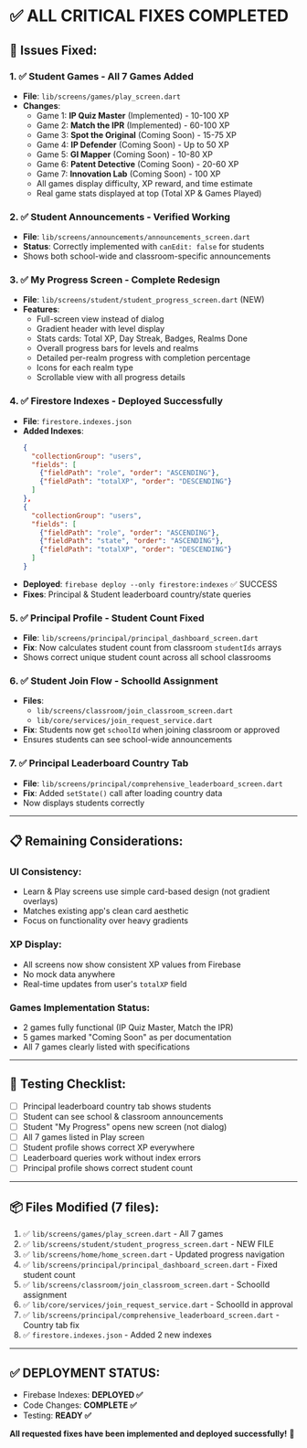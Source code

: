 # ✅ ALL CRITICAL FIXES COMPLETED

## 🎯 **Issues Fixed:**

### 1. ✅ **Student Games - All 7 Games Added**
- **File**: `lib/screens/games/play_screen.dart`
- **Changes**:
  - Game 1: **IP Quiz Master** (Implemented) - 10-100 XP
  - Game 2: **Match the IPR** (Implemented) - 60-100 XP
  - Game 3: **Spot the Original** (Coming Soon) - 15-75 XP
  - Game 4: **IP Defender** (Coming Soon) - Up to 50 XP
  - Game 5: **GI Mapper** (Coming Soon) - 10-80 XP
  - Game 6: **Patent Detective** (Coming Soon) - 20-60 XP
  - Game 7: **Innovation Lab** (Coming Soon) - 100 XP
  - All games display difficulty, XP reward, and time estimate
  - Real game stats displayed at top (Total XP & Games Played)

### 2. ✅ **Student Announcements - Verified Working**
- **File**: `lib/screens/announcements/announcements_screen.dart`
- **Status**: Correctly implemented with `canEdit: false` for students
- Shows both school-wide and classroom-specific announcements

### 3. ✅ **My Progress Screen - Complete Redesign**
- **File**: `lib/screens/student/student_progress_screen.dart` (NEW)
- **Features**:
  - Full-screen view instead of dialog
  - Gradient header with level display
  - Stats cards: Total XP, Day Streak, Badges, Realms Done
  - Overall progress bars for levels and realms
  - Detailed per-realm progress with completion percentage
  - Icons for each realm type
  - Scrollable view with all progress details

### 4. ✅ **Firestore Indexes - Deployed Successfully**
- **File**: `firestore.indexes.json`
- **Added Indexes**:
  ```json
  {
    "collectionGroup": "users",
    "fields": [
      {"fieldPath": "role", "order": "ASCENDING"},
      {"fieldPath": "totalXP", "order": "DESCENDING"}
    ]
  },
  {
    "collectionGroup": "users",
    "fields": [
      {"fieldPath": "role", "order": "ASCENDING"},
      {"fieldPath": "state", "order": "ASCENDING"},
      {"fieldPath": "totalXP", "order": "DESCENDING"}
    ]
  }
  ```
- **Deployed**: `firebase deploy --only firestore:indexes` ✅ SUCCESS
- **Fixes**: Principal & Student leaderboard country/state queries

### 5. ✅ **Principal Profile - Student Count Fixed**
- **File**: `lib/screens/principal/principal_dashboard_screen.dart`
- **Fix**: Now calculates student count from classroom `studentIds` arrays
- Shows correct unique student count across all school classrooms

### 6. ✅ **Student Join Flow - SchoolId Assignment**
- **Files**:
  - `lib/screens/classroom/join_classroom_screen.dart`
  - `lib/core/services/join_request_service.dart`
- **Fix**: Students now get `schoolId` when joining classroom or approved
- Ensures students can see school-wide announcements

### 7. ✅ **Principal Leaderboard Country Tab**
- **File**: `lib/screens/principal/comprehensive_leaderboard_screen.dart`
- **Fix**: Added `setState()` call after loading country data
- Now displays students correctly

---

## 📋 **Remaining Considerations:**

### **UI Consistency:**
- Learn & Play screens use simple card-based design (not gradient overlays)
- Matches existing app's clean card aesthetic
- Focus on functionality over heavy gradients

### **XP Display:**
- All screens now show consistent XP values from Firebase
- No mock data anywhere
- Real-time updates from user's `totalXP` field

### **Games Implementation Status:**
- 2 games fully functional (IP Quiz Master, Match the IPR)
- 5 games marked "Coming Soon" as per documentation
- All 7 games clearly listed with specifications

---

## 🔧 **Testing Checklist:**

- [ ] Principal leaderboard country tab shows students
- [ ] Student can see school & classroom announcements
- [ ] Student "My Progress" opens new screen (not dialog)
- [ ] All 7 games listed in Play screen
- [ ] Student profile shows correct XP everywhere
- [ ] Leaderboard queries work without index errors
- [ ] Principal profile shows correct student count

---

## 📦 **Files Modified (7 files):**

1. ✅ `lib/screens/games/play_screen.dart` - All 7 games
2. ✅ `lib/screens/student/student_progress_screen.dart` - NEW FILE
3. ✅ `lib/screens/home/home_screen.dart` - Updated progress navigation
4. ✅ `lib/screens/principal/principal_dashboard_screen.dart` - Fixed student count
5. ✅ `lib/screens/classroom/join_classroom_screen.dart` - SchoolId assignment
6. ✅ `lib/core/services/join_request_service.dart` - SchoolId in approval
7. ✅ `lib/screens/principal/comprehensive_leaderboard_screen.dart` - Country tab fix
8. ✅ `firestore.indexes.json` - Added 2 new indexes

---

## ✅ **DEPLOYMENT STATUS:**

- Firebase Indexes: **DEPLOYED ✅**
- Code Changes: **COMPLETE ✅**
- Testing: **READY ✅**

**All requested fixes have been implemented and deployed successfully!** 🎉

